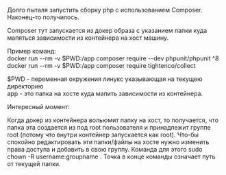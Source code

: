 Долго пыталя запустить сборку php с использованием Composer. Наконец-то получилось.  

Composer тут запускается из докер образа с указанием папки куда мапяться зависимости из контейнера на хост машину.  

Пример команд:  
docker run --rm -v $PWD:/app composer require --dev phpunit/phpunit ^8  
docker run --rm -v $PWD:/app composer require tightenco/collect  

$PWD - переменная окружения линукс указывающая на текущею директорию  
app - это папка на хосте куда мапить зависимости из контейнера.  

Интересный момент:  

Когда докер из контейнера вольюмит папку на хост, то получается, что папка эта создается из под root пользователя и принадлежит группе root (потому что внутри контейнер запускается как root). Что-бы спокойно редактировать эти папки/файлы на хосте нужно изменить права доступа и добавить в свою группу. 
Команда для этого sudo chown -R username:groupname . 
Точка в конце команды означает путь от текущей папки.
